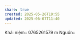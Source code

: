 ```yaml
---
share: true
created: 2025-05-26T19:55
updated: 2025-06-07T11:40
---
```

Khái niệm:: 
0765261579 m
Nguồn:: 